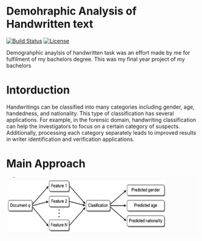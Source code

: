 # Demohraphic Analysis of Handwritten text

[![Build Status](https://travis-ci.org/joemccann/dillinger.svg?branch=master)](https://travis-ci.org/joemccann/dillinger) [![License](https://img.shields.io/badge/License-propriety-blue.svg)](https://opensource.org/licenses/Apache-2.0)

Demograhphic anaylsis of handwritten task was an effort made by me for fulfilment of my bachelors degree. This was my final year project of my bachelors

# Intorduction

Handwritings can be classified into many categories including gender, age, handedness, and nationality. This type of classification has several applications. For example, in the forensic domain, handwriting classification can help the investigators to focus on a certain category of suspects. Additionally, processing each category separately leads to improved results in writer identification and verification applications.

# Main Approach

![TLS-Attacker design](https://github.com/FaheemBhatti/Demographic-Analysis-of-Handwritten-text/blob/master/Resources/Approach.JPG)


